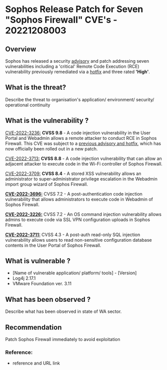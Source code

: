 # **Sophos Release Patch for Seven "Sophos Firewall" CVE's** - 20221208003

## Overview
Sophos has released a security [advisory](https://www.sophos.com/en-us/security-advisories/sophos-sa-20221201-sfos-19-5-0) and patch addressing seven vulnerabilities including a 'critical' Remote Code Execution (RCE) vulnerability previously remediated via a [hotfix](https://www.sophos.com/en-us/security-advisories/sophos-sa-20220923-sfos-rce) and three rated **'High'**.

## What is the threat?
Describe the threat to organisation's application/ environment/ security/ operational continuity

## What is the vulnerability ?

[CVE-2022-3236:](https://nvd.nist.gov/vuln/detail/CVE-2022-3236) **CVSS 9.8** - A code injection vulnerability in the User Portal and Webadmin allows a remote attacker to conduct RCE in Sophos Firewall. This CVE was subject to a [previous advisory and hotfix](https://www.sophos.com/en-us/security-advisories/sophos-sa-20220923-sfos-rce), which has now officially been rolled out in a new patch.

[CVE-2022-3713:](https://nvd.nist.gov/vuln/detail/CVE-2022-3713) **CVSS 8.8** - A code injection vulnerability that can allow an adjacent attacker to execute code in the Wi-Fi controller of Sophos Firewall.

[CVE-2022-3709:](https://nvd.nist.gov/vuln/detail/CVE-2022-3709) **CVSS 8.4** - A stored XSS vulnerability allows an administrator to super-administrator privilege escalation in the Webadmin import group wizard of Sophos Firewall.

[**CVE-2022-3696:**](https://nvd.nist.gov/vuln/detail/CVE-2022-3696) CVSS 7.2 - A post-authentication code injection vulnerability that allows administrators to execute code in Webadmin of Sophos Firewall.

[**CVE-2022-3226:**](https://aus01.safelinks.protection.outlook.com/?url=https%3A%2F%2Fnvd.nist.gov%2Fvuln%2Fdetail%2FCVE-2022-3226&data=05%7C01%7Ccybersecurity%40dpc.wa.gov.au%7C48c8a0a205ae4fd7602e08dad8be68c7%7Cd48144b5571f4b689721e41bc0071e17%7C0%7C0%7C638060609568583660%7CUnknown%7CTWFpbGZsb3d8eyJWIjoiMC4wLjAwMDAiLCJQIjoiV2luMzIiLCJBTiI6Ik1haWwiLCJXVCI6Mn0%3D%7C3000%7C%7C%7C&sdata=59nyC7DXv5c7swYbHcpFgpky4odkZOqDcgRJtchZDs0%3D&reserved=0) CVSS 7.2 - An OS command injection vulnerability allows admins to execute code via SSL VPN configuration uploads in Sophos Firewall.

[**CVE-2022-3711:**](https://aus01.safelinks.protection.outlook.com/?url=https%3A%2F%2Fnvd.nist.gov%2Fvuln%2Fdetail%2FCVE-2022-3711&data=05%7C01%7Ccybersecurity%40dpc.wa.gov.au%7C48c8a0a205ae4fd7602e08dad8be68c7%7Cd48144b5571f4b689721e41bc0071e17%7C0%7C0%7C638060609568583660%7CUnknown%7CTWFpbGZsb3d8eyJWIjoiMC4wLjAwMDAiLCJQIjoiV2luMzIiLCJBTiI6Ik1haWwiLCJXVCI6Mn0%3D%7C3000%7C%7C%7C&sdata=Rafw9phHwYPaenFgydKk7hbcr1N1yRfr4IeHKX0RQEc%3D&reserved=0) CVSS 4.3 - A post-auth read-only SQL injection vulnerability allows users to read non-sensitive configuration database contents in the User Portal of Sophos Firewall.

## What is vulnerable ? 
-   [Name of vulnerable application/ platform/ tools] - [Version]
- Log4j 2.17.1
- VMware Foundation ver. 3.11

## What has been observed ?
Describe what has been observed in state of WA sector.

## Recommendation
Patch Sophos Firewall immediately to avoid exploitation

### Reference:
* reference and URL link